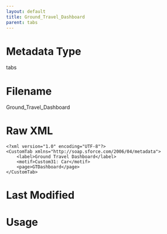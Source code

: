 ```yaml
---
layout: default
title: Ground_Travel_Dashboard
parent: tabs
---
```

# Metadata Type
tabs


# Filename 
Ground_Travel_Dashboard


# Raw XML
```
<?xml version="1.0" encoding="UTF-8"?>
<CustomTab xmlns="http://soap.sforce.com/2006/04/metadata">
    <label>Ground Travel Dashboard</label>
    <motif>Custom31: Car</motif>
    <page>GTDashboard</page>
</CustomTab>
```


# Last Modified


# Usage
